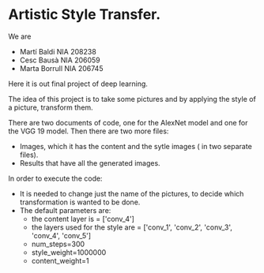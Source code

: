 # Artistic Style Transfer.

We are 
- Martí Baldi NIA 208238
- Cesc Bausà NIA 206059
- Marta Borrull NIA 206745

Here it is out final project of deep learning. 

The idea of this project is to take some pictures and by applying the style of a picture, transform them.

There are two documents of code, one for the AlexNet model and one for the VGG 19 model.
Then there are two more files:
  - Images, which it has the content and the sytle images ( in two separate files).
  - Results that have all the generated images.

In order to execute the code:
  - It is needed to change just the name of the pictures, to decide which transformation is wanted to be done.
  - The default parameters are:
    - the content layer is = ['conv_4']
    - the layers used for the style are  = ['conv_1', 'conv_2', 'conv_3', 'conv_4', 'conv_5']
    - num_steps=300
    - style_weight=1000000
    - content_weight=1
